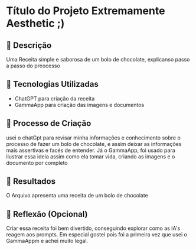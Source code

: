 # Título do Projeto Extremamente Aesthetic ;)

## 📒 Descrição
Uma Receita simple e saborosa de um bolo de chocolate, explicanso passo a passo do preocesso

## 🤖 Tecnologias Utilizadas
- ChatGPT para criação da receita
- GammaApp para criação das imagens e documentos

## 🧐 Processo de Criação
usei o chatGpt para revisar minha informações e conhecimento sobre o processo de fazer um bolo de chocolate, e assim deixar as informações mais assertivas e facés de entender. Já o GammaApp, foi usado para ilustrar essa ideia assim como ela tomar vida, criando as imagens e o documento por completo
## 🚀 Resultados
O Arquivo apresenta uma receita de um bolo de chocolate

## 💭 Reflexão (Opcional)
Criar essa receita foi bem divertido, conseguindo explorar como as IA's reagem aos prompts. Em especial gostei pois foi a primeira vez que usei o GammaAppm e achei muito legal.
